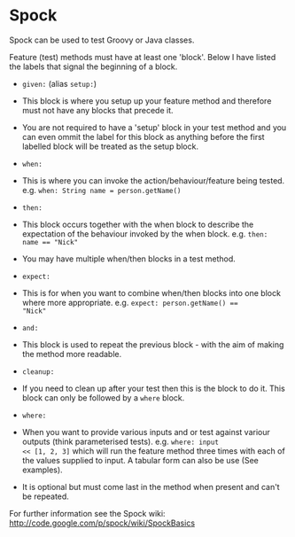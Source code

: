 Spock
===============

Spock can be used to test Groovy or Java classes.

Feature (test) methods must have at least one 'block'.  Below I have listed the 
labels that signal the beginning of a block.

* <code>given:</code> (alias <code>setup:</code>)
 * This block is where you setup up your feature method and therefore must not have
    any blocks that precede it.
 * You are not required to have a 'setup' block in your test method and you can even
    ommit the label for this block as anything before the first labelled block will
    be treated as the setup block.

* <code>when:</code>
 * This is where you can invoke the action/behaviour/feature being tested. e.g.
    <code>when: String name = person.getName()</code>

* <code>then:</code>
 * This block occurs together with the when block to describe the expectation of the
    behaviour invoked by the when block. e.g. <code>then: name == "Nick"</code>
 * You may have multiple when/then blocks in a test method.

* <code>expect:</code>
 * This is for when you want to combine when/then blocks into one block where more 
    appropriate.
    e.g. <code>expect: person.getName() == "Nick"</code>
 
* <code>and:</code>
 * This block is used to repeat the previous block - with the aim of making the 
    method more readable.

* <code>cleanup:</code>
 * If you need to clean up after your test then this is the block to do it. This 
    block can only be followed by a <code>where</code> block.

* <code>where:</code>
 * When you want to provide various inputs and or test against variour outputs 
    (think parameterised tests). e.g. <code>where: input << [1, 2, 3]</code> which
    will run the feature method three times with each of the values supplied to 
    input.  A tabular form can also be use (See examples).
 * It is optional but must come last in the method when present and can't be 
    repeated.

For further information see the Spock wiki: <url>http://code.google.com/p/spock/wiki/SpockBasics</url>
 
